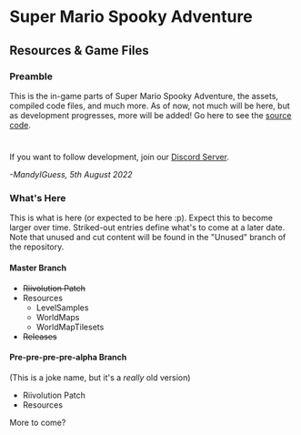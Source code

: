 # Super Mario Spooky Adventure
## Resources & Game Files

### Preamble

This is the in-game parts of Super Mario Spooky Adventure, the assets, compiled code files, and much more. As of now, not much will be here, but as development progresses, more will be added! Go here  to see the [source code][sc].

#

If you want to follow development, join our [Discord Server][discord].

*-MandyIGuess, 5th August 2022*

### What's Here
This is what is here (or expected to be here :p). Expect this to become larger over time. Striked-out entries define what's to come at a later date. Note that unused and cut content will be found in the "Unused" branch of the repository.

#### Master Branch

- ~~Riivolution Patch~~
- Resources
    - LevelSamples
    - WorldMaps
    - WorldMapTilesets
- ~~Releases~~

#### Pre-pre-pre-pre-alpha Branch
(This is a joke name, but it's a *really* old version)

- Riivolution Patch
- Resources

More to come?

[discord]:
https://discord.gg/af4TBAuZBr

[sc]:
https://github.com/Spooky-Adventure/Spooky-Adventure-Source-Code
